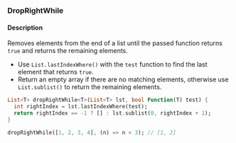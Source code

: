 ### DropRightWhile

#### Description



Removes elements from the end of a list until the passed function returns `true` and returns the remaining elements.

- Use `List.lastIndexWhere()` with the `test` function to find the last element that returns `true`.
- Return an empty array if there are no matching elements, otherwise use `List.sublist()` to return the remaining elements.

```dart
List<T> dropRightWhile<T>(List<T> lst, bool Function(T) test) {
  int rightIndex = lst.lastIndexWhere(test);
  return rightIndex == -1 ? [] : lst.sublist(0, rightIndex + 1);
}
```

```dart
dropRightWhile([1, 2, 3, 4], (n) => n < 3); // [1, 2]
```

